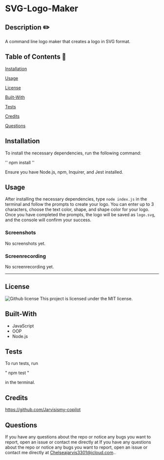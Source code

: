 # SVG-Logo-Maker

  ## Description  ✏️
  
 A command line logo maker that creates a logo in SVG format.
  
  ## Table of Contents 📖
  
  [Installation](#installation)

  [Usage](#usage)

  [License](#license)

  [Built-With](#Built-With)

  [Tests](#tests) 

  [Credits](#credits)

  [Questions](#questions)
  
  ## Installation 

To install the necessary dependencies, run the following command:

''
npm install
''

Ensure you have Node.js, npm, Inquirer, and Jest installed.

  
  ## Usage 

  After installing the necessary dependencies, type `node index.js` in the terminal and follow the prompts to create your logo. You can enter up to 3 characters, choose the text color, shape, and shape color for your logo. Once you have completed the prompts, the logo will be saved as `logo.svg`, and the console will confirm your success.


### Screenshots

No screenshots yet.

### Screenrecording

No screenrecording yet.

______________________________________________________________________________

## License

   ![Github license](https://img.shields.io/badge/license-MIT-blue.svg)
  This project is licensed under the MIT license.
  
## Built-With

- JavaScript
- OOP
- Node.js

## Tests 

To run tests, run 

" npm test " 

in the terminal.
  

## Credits 

https://github.com/Jarvisismy-copilot

 ## Questions 
  
 If you have any questions about the repo or notice any bugs you want to report, open an issue or contact me directly at If you have any questions about the repo or notice any bugs you want to report, open an issue or contact me directly at Chelseajarvis3301@icloud.com.. 
  
  